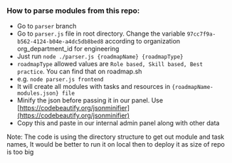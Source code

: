### How to parse modules from this repo:

* Go to `parser` branch
* Go to `parser.js` file in root directory. Change the variable `97cc7f9a-b562-4124-b04e-a4dc5db8bed8` according to organization org_department_id for engineering
* Just run `node ./parser.js {roadmapName} {roadmapType}`
* `roadmapType` allowed values are `Role based, Skill based, Best practice`. You can find that on roadmap.sh 
* e.g. `node parser.js frontend`
* It will create all modules with tasks and resources in `{roadmapName-modules.json} file`
* Minify the json before passing it in our panel. Use [https://codebeautify.org/jsonminifier](https://codebeautify.org/jsonminifier)
* Copy this and paste in our internal admin panel along with other data

Note: The code is using the directory structure to get out module and task names, It would be better to run it on local then to deploy it as size of repo is too big
